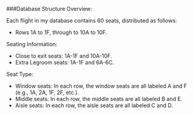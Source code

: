 ###Database Structure Overview:

Each flight in my database contains 60 seats, distributed as follows:

* Rows 1A to 1F, through to 10A to 10F.

Seating Information:

* Close to exit seats: 1A-1F and 10A-10F.
* Extra Legroom seats: 1A-1F and 6A-6C.

Seat Type:

* Window seats: In each row, the window seats are all labeled A and F (e.g., 1A, 2A, 1F, 2F, etc.).
* Middle seats: In each row, the middle seats are all labeled B and E.
* Aisle seats: In each row, the aisle seats are all labeled C and D.